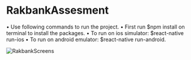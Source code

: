 # RakbankAssesment

•	Use following commands to run the project.
•	First run  $npm install  on terminal to install the packages.
•	To run on ios simulator:  $react-native run-ios
•	To run on android emulator: $react-native run-android.

![RakbankScreens](https://user-images.githubusercontent.com/60128819/74270975-90ff4a80-4d25-11ea-99db-f567468b063f.jpg)


